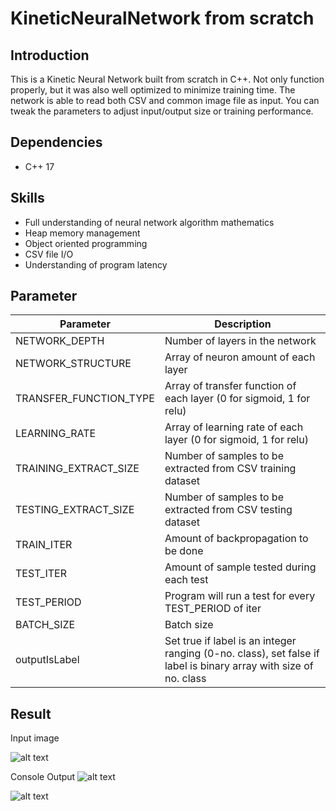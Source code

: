 # KineticNeuralNetwork from scratch

## Introduction
This is a Kinetic Neural Network built from scratch in C++. Not only function properly, but it was also well optimized to minimize training time. The network is able to read both CSV and common image file as input. You can tweak the parameters to adjust input/output size or training performance.

## Dependencies
- C++ 17

## Skills
- Full understanding of neural network algorithm mathematics
- Heap memory management
- Object oriented programming
- CSV file I/O
- Understanding of program latency

## Parameter
Parameter | Description 
--- | --- 
NETWORK_DEPTH | Number of layers in the network 
NETWORK_STRUCTURE | Array of neuron amount of each layer 
TRANSFER_FUNCTION_TYPE | Array of transfer function of each layer (0 for sigmoid, 1 for relu)
LEARNING_RATE | Array of learning rate of each layer (0 for sigmoid, 1 for relu)
TRAINING_EXTRACT_SIZE | Number of samples to be extracted from CSV training dataset
TESTING_EXTRACT_SIZE | Number of samples to be extracted from CSV testing dataset
TRAIN_ITER | Amount of backpropagation to be done
TEST_ITER | Amount of sample tested during each test
TEST_PERIOD | Program will run a test for every TEST_PERIOD of iter
BATCH_SIZE | Batch size
outputIsLabel | Set true if label is an integer ranging (0-no. class), set false if label is binary array with size of no. class 

## Result

Input image

![alt text](https://github.com/jason2468087/KineticNeuralNetwork/blob/main/Result/2_big.jpg?raw=true)

Console Output
![alt text](https://github.com/jason2468087/KineticNeuralNetwork/blob/main/Result/KNN%20acc_time.png?raw=true)

![alt text](https://github.com/jason2468087/KineticNeuralNetwork/blob/main/Result/KNN%20Plot.png?raw=true)
